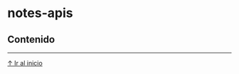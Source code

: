 # notes-apis

## Contenido

---

[↑ Ir al inicio](https://github.com/undefinedschool/notes-apis/#contenido)
